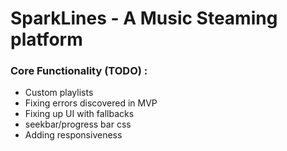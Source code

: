 # SparkLines - A Music Steaming platform

### Core Functionality (TODO) :

- Custom playlists
- Fixing errors discovered in MVP
- Fixing up UI with fallbacks
- seekbar/progress bar css
- Adding responsiveness
